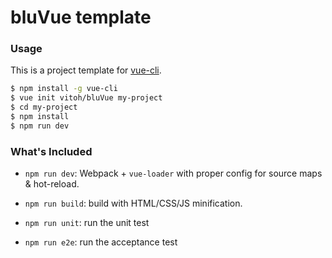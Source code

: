 # bluVue template

### Usage

This is a project template for [vue-cli](https://github.com/vuejs/vue-cli).

``` bash
$ npm install -g vue-cli
$ vue init vitoh/bluVue my-project
$ cd my-project
$ npm install
$ npm run dev
```

### What's Included

- `npm run dev`: Webpack + `vue-loader` with proper config for source maps & hot-reload.

- `npm run build`: build with HTML/CSS/JS minification.

- `npm run unit`: run the unit test

- `npm run e2e`: run the acceptance test
